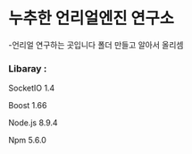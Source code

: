 # 누추한 언리얼엔진 연구소

-언리얼 연구하는 곳입니다 폴더 만들고 알아서 올리셈

### Libaray :
SocketIO 1.4

Boost 1.66

Node.js 8.9.4

Npm 5.6.0
